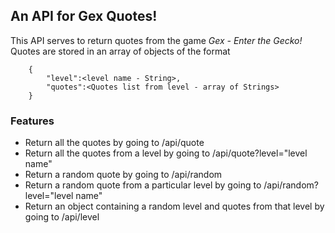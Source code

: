 ## An API for Gex Quotes!
This API serves to return quotes from the game *Gex - Enter the Gecko!* <br />
Quotes are stored in an array of objects of the format
```
    {
        "level":<level name - String>,
        "quotes":<Quotes list from level - array of Strings>
    }
```
### Features
- Return all the quotes by going to /api/quote
- Return all the quotes from a level by going to /api/quote?level="level name"
- Return a random quote by going to /api/random
- Return a random quote from a particular level by going to /api/random?level="level name"
- Return an object containing a random level and quotes from that level by going to /api/level